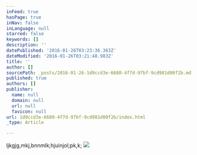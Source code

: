 ```yaml
---
inFeed: true
hasPage: true
inNav: false
inLanguage: null
starred: false
keywords: []
description: ''
datePublished: '2016-01-26T03:23:36.363Z'
dateModified: '2016-01-26T03:21:48.983Z'
title: ''
author: []
sourcePath: _posts/2016-01-26-1d9ccd3e-6680-4f7d-97bf-9cd981d00f2b.md
published: true
authors: []
publisher:
  name: null
  domain: null
  url: null
  favicon: null
url: 1d9ccd3e-6680-4f7d-97bf-9cd981d00f2b/index.html
_type: Article

---
```

ljkgjg,mkj,bnnmlk;hjuinjol;pk,k;
![](https://s3-us-west-2.amazonaws.com/the-grid-img/p/25248f0bda19a2f9376bdef5e2d257d258855cd1.jpg)